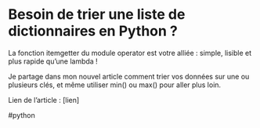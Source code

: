 # Besoin de trier une liste de dictionnaires en Python ?

La fonction itemgetter du module operator est votre alliée : simple, lisible et plus rapide qu’une lambda !

Je partage dans mon nouvel article comment trier vos données sur une ou plusieurs clés, et même utiliser min() ou max() pour aller plus loin.

Lien de l’article : [lien]

#python
